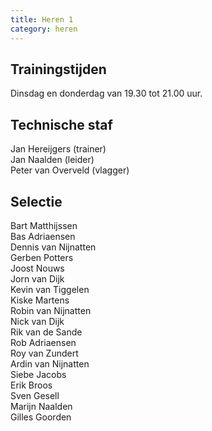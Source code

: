 ```yaml
---
title: Heren 1
category: heren
---
```


## Trainingstijden

Dinsdag en donderdag van 19.30 tot 21.00 uur.

## Technische staf

Jan Hereijgers (trainer)\
Jan Naalden (leider)\
Peter van Overveld (vlagger)

## Selectie

Bart Matthijssen\
Bas Adriaensen\
Dennis van Nijnatten\
Gerben Potters\
Joost Nouws\
Jorn van Dijk\
Kevin van Tiggelen\
Kiske Martens\
Robin van Nijnatten\
Nick van Dijk\
Rik van de Sande\
Rob Adriaensen\
Roy van Zundert\
Ardin van Nijnatten\
Siebe Jacobs\
Erik Broos\
Sven Gesell\
Marijn Naalden\
Gilles Goorden

